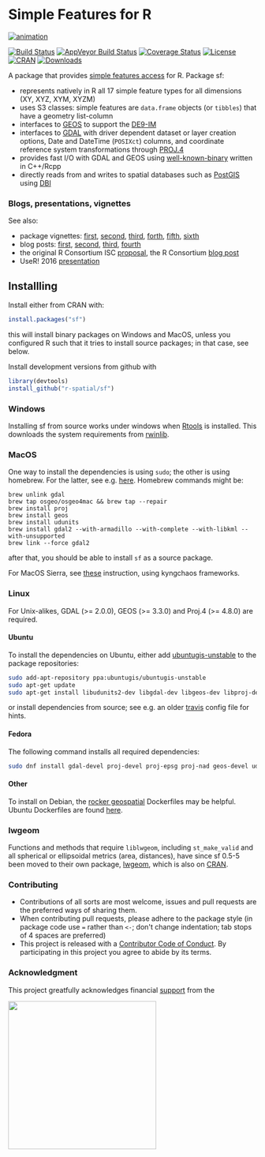 # Simple Features for R

[![animation](https://user-images.githubusercontent.com/520851/34887433-ce1d130e-f7c6-11e7-83fc-d60ad4fae6bd.gif)](https://gist.github.com/edzer/f461a3a95570c4ab7edf3125c2f19d20)

[![Build Status](https://travis-ci.org/r-spatial/sf.png?branch=master)](https://travis-ci.org/r-spatial/sf)
[![AppVeyor Build Status](https://ci.appveyor.com/api/projects/status/github/r-spatial/sf?branch=master&svg=true)](https://ci.appveyor.com/project/edzerpebesma/sf)
[![Coverage Status](https://img.shields.io/codecov/c/github/r-spatial/sf/master.svg)](https://codecov.io/github/r-spatial/sf?branch=master)
[![License](http://img.shields.io/badge/license-GPL%20%28%3E=%202%29-brightgreen.svg?style=flat)](http://www.gnu.org/licenses/gpl-2.0.html)
[![CRAN](http://www.r-pkg.org/badges/version/sf)](https://cran.r-project.org/package=sf)
[![Downloads](http://cranlogs.r-pkg.org/badges/sf?color=brightgreen)](http://www.r-pkg.org/pkg/sf)

A package that provides [simple features access](https://en.wikipedia.org/wiki/Simple_Features) for R. Package sf:

* represents natively in R all 17 simple feature types for all dimensions (XY, XYZ, XYM, XYZM)
* uses S3 classes: simple features are `data.frame` objects (or `tibbles`) that have a geometry list-column
* interfaces to [GEOS](https://trac.osgeo.org/geos) to support the [DE9-IM](https://en.wikipedia.org/wiki/DE-9IM)
* interfaces to [GDAL](http://www.gdal.org/) with driver dependent dataset or layer creation options, Date and DateTime (`POSIXct`) columns, and coordinate reference system transformations through [PROJ.4](http://proj4.org/)
* provides fast I/O with GDAL and GEOS using [well-known-binary](https://en.wikipedia.org/wiki/Well-known_text#Well-known_binary) written in C++/Rcpp
* directly reads from and writes to spatial databases such as [PostGIS](http://postgis.net/) using [DBI](https://cran.r-project.org/web/packages/DBI/index.html)

### Blogs, presentations, vignettes

See also:

* package vignettes: [first](https://r-spatial.github.io/sf/articles/sf1.html), [second](https://r-spatial.github.io/sf/articles/sf2.html), [third](https://r-spatial.github.io/sf/articles/sf3.html), [forth](https://r-spatial.github.io/sf/articles/sf4.html), [fifth](https://r-spatial.github.io/sf/articles/sf5.html), [sixth](https://r-spatial.github.io/sf/articles/sf6.html)
* blog posts: [first](http://r-spatial.org/r/2016/02/15/simple-features-for-r.html), [second](http://r-spatial.org/r/2016/07/18/sf2.html), [third](http://r-spatial.org/r/2016/11/02/sfcran.html), [fourth](http://r-spatial.org/r/2017/01/12/newssf.html)
* the original R Consortium ISC [proposal](PROPOSAL.md), the R Consortium [blog post](https://www.r-consortium.org/blog/2017/01/03/simple-features-now-on-cran)
* UseR! 2016 [presentation](http://pebesma.staff.ifgi.de/pebesma_sfr.pdf)


## Installling

Install either from CRAN with:
```r
install.packages("sf")
```
this will install binary packages on Windows and MacOS, unless you configured R such that it tries to install source packages; in that case, see below.

Install development versions from github with
```r
library(devtools)
install_github("r-spatial/sf")
```

### Windows

Installing sf from source works under windows when [Rtools](https://cran.r-project.org/bin/windows/Rtools/) is installed. This downloads the system requirements from [rwinlib](https://github.com/rwinlib/). 

### MacOS

One way to install the dependencies is using `sudo`; the other is using homebrew. For the latter,
see e.g. [here](http://www.karambelkar.info/2016/10/gdal-2-on-mac-with-homebrew/). Homebrew commands might be:

```
brew unlink gdal
brew tap osgeo/osgeo4mac && brew tap --repair
brew install proj
brew install geos
brew install udunits
brew install gdal2 --with-armadillo --with-complete --with-libkml --with-unsupported
brew link --force gdal2
```
after that, you should be able to install `sf` as a source package.

For MacOS Sierra, see
[these](https://stat.ethz.ch/pipermail/r-sig-mac/2017-June/012429.html)
instruction, using kyngchaos frameworks.

### Linux

For Unix-alikes, GDAL (>= 2.0.0), GEOS (>= 3.3.0) and Proj.4 (>= 4.8.0) are required.

#### Ubuntu
To install the dependencies on Ubuntu, either add [ubuntugis-unstable](http://ppa.launchpad.net/ubuntugis/ubuntugis-unstable/ubuntu/) to the package repositories:
```sh
sudo add-apt-repository ppa:ubuntugis/ubuntugis-unstable
sudo apt-get update
sudo apt-get install libudunits2-dev libgdal-dev libgeos-dev libproj-dev 
```
or install dependencies from source; see e.g. an older [travis](https://github.com/r-spatial/sf/blob/593ee48b34001fe3b383ea73ea57063ecf690732/.travis.yml) config file for hints.

#### Fedora
The following command installs all required dependencies:
```sh
sudo dnf install gdal-devel proj-devel proj-epsg proj-nad geos-devel udunits2-devel
```

#### Other
To install on Debian, the [rocker geospatial](https://github.com/rocker-org/geospatial) Dockerfiles may be helpful. Ubuntu Dockerfiles are found [here](https://github.com/r-spatial/sf/tree/master/inst/docker).

### lwgeom

Functions and methods that require `liblwgeom`, including `st_make_valid` and all spherical or ellipsoidal metrics (area, distances), have since sf 0.5-5 been moved to their own package, [lwgeom](https://github.com/r-spatial/lwgeom), which is also on [CRAN](https://cran.r-project.org/package=lwgeom).

### Contributing

* Contributions of all sorts are most welcome, issues and pull requests are the preferred ways of sharing them.
* When contributing pull requests, please adhere to the package style (in package code use `=` rather than `<-`; don't change indentation; tab stops of 4 spaces are preferred)
* This project is released with a [Contributor Code of Conduct](CONDUCT.md). By participating in this project you agree to abide by its terms.

### Acknowledgment

This project greatfully acknowledges financial [support](https://www.r-consortium.org/projects) from the

<a href="https://www.r-consortium.org/projects/awarded-projects">
<img src="http://pebesma.staff.ifgi.de/RConsortium_Horizontal_Pantone.png" width="300">
</a>

